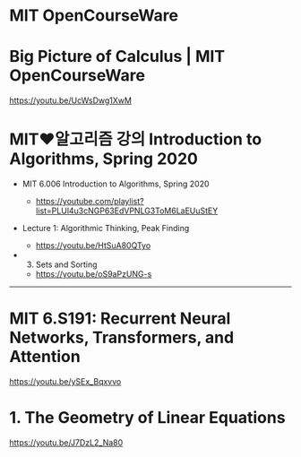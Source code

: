 # MIT OpenCourseWare

# Big Picture of Calculus | MIT OpenCourseWare

https://youtu.be/UcWsDwg1XwM


# MIT❤️알고리즘 강의 Introduction to Algorithms, Spring 2020

- MIT 6.006 Introduction to Algorithms, Spring 2020

  - https://youtube.com/playlist?list=PLUl4u3cNGP63EdVPNLG3ToM6LaEUuStEY

- Lecture 1: Algorithmic Thinking, Peak Finding
  - https://youtu.be/HtSuA80QTyo

- 3. Sets and Sorting
  - https://youtu.be/oS9aPzUNG-s

<hr>



# MIT 6.S191: Recurrent Neural Networks, Transformers, and Attention 

https://youtu.be/ySEx_Bqxvvo

# 1. The Geometry of Linear Equations

https://youtu.be/J7DzL2_Na80
